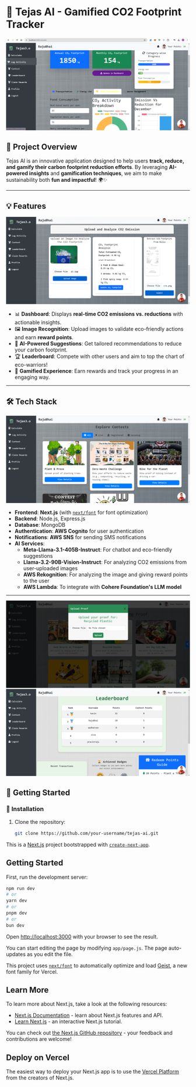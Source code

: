 # 🌿 **Tejas AI - Gamified CO2 Footprint Tracker**

![Banner](./screenshot/track1.png)

## 🌟 **Project Overview**
Tejas AI is an innovative application designed to help users **track, reduce, and gamify their carbon footprint reduction efforts**. By leveraging **AI-powered insights** and **gamification techniques**, we aim to make sustainability both **fun and impactful**! 🌍✨

---

## 💡 **Features**
![Features Overview](./screenshot/track2.png)

- 📊 **Dashboard**: Displays **real-time CO2 emissions vs. reductions** with actionable insights.
- 🖼️ **Image Recognition**: Upload images to validate eco-friendly actions and earn **reward points**.
- 🤖 **AI-Powered Suggestions**: Get tailored recommendations to reduce your carbon footprint.
- 🏆 **Leaderboard**: Compete with other users and aim to top the chart of eco-warriors!
- 🌱 **Gamified Experience**: Earn rewards and track your progress in an engaging way.

---

## 🛠️ **Tech Stack**
![Tech Stack](./screenshot/track3.png)

- **Frontend**: **Next.js** (with [`next/font`](https://nextjs.org/docs/app/building-your-application/optimizing/fonts) for font optimization)
- **Backend**: Node.js, Express.js
- **Database**: MongoDB
- **Authentication**: **AWS Cognito** for user authentication
- **Notifications**: **AWS SNS** for sending SMS notifications
- **AI Services**:
  - **Meta-Llama-3.1-405B-Instruct**: For chatbot and eco-friendly suggestions
  - **Llama-3.2-90B-Vision-Instruct**: For analyzing CO2 emissions from user-uploaded images
  - **AWS Rekognition**: For analyzing the image and giving reward points to the user
  - **AWS Lambda**: To integrate with **Cohere Foundation's LLM model**

---
![Tech Stack](./screenshot/track4.png)
![Features Overview](./screenshot/track5.png)

## 🚀 **Getting Started**
### 🔧 **Installation**
1. Clone the repository:
   ```bash
   git clone https://github.com/your-username/tejas-ai.git

This is a [Next.js](https://nextjs.org) project bootstrapped with [`create-next-app`](https://github.com/vercel/next.js/tree/canary/packages/create-next-app).

## Getting Started

First, run the development server:

```bash
npm run dev
# or
yarn dev
# or
pnpm dev
# or
bun dev
```

Open [http://localhost:3000](http://localhost:3000) with your browser to see the result.

You can start editing the page by modifying `app/page.js`. The page auto-updates as you edit the file.

This project uses [`next/font`](https://nextjs.org/docs/app/building-your-application/optimizing/fonts) to automatically optimize and load [Geist](https://vercel.com/font), a new font family for Vercel.

## Learn More

To learn more about Next.js, take a look at the following resources:

- [Next.js Documentation](https://nextjs.org/docs) - learn about Next.js features and API.
- [Learn Next.js](https://nextjs.org/learn) - an interactive Next.js tutorial.

You can check out [the Next.js GitHub repository](https://github.com/vercel/next.js) - your feedback and contributions are welcome!

## Deploy on Vercel

The easiest way to deploy your Next.js app is to use the [Vercel Platform](https://vercel.com/new?utm_medium=default-template&filter=next.js&utm_source=create-next-app&utm_campaign=create-next-app-readme) from the creators of Next.js.

